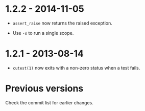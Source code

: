 1.2.2 - 2014-11-05
==================

* `assert_raise` now returns the raised exception.

* Use `-s` to run a single scope.

1.2.1 - 2013-08-14
==================

* `cutest(1)` now exits with a non-zero status when a test fails.

Previous versions
=================

Check the commit list for earlier changes.
